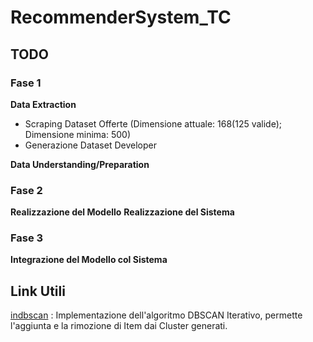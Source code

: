 # RecommenderSystem_TC

## TODO
### Fase 1
**Data Extraction**

- Scraping Dataset Offerte (Dimensione attuale: 168(125 valide); Dimensione minima: 500)
- Generazione Dataset Developer

**Data Understanding/Preparation**

### Fase 2
**Realizzazione del Modello**
**Realizzazione del Sistema**
### Fase 3
**Integrazione del Modello col Sistema**


## Link Utili
[indbscan](https://pypi.org/project/incdbscan/) : Implementazione dell'algoritmo DBSCAN Iterativo, permette l'aggiunta e la rimozione di Item dai Cluster generati.
